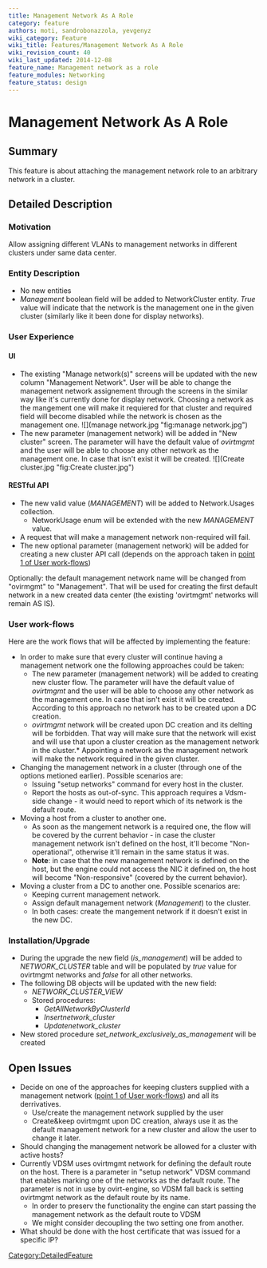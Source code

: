 ```yaml
---
title: Management Network As A Role
category: feature
authors: moti, sandrobonazzola, yevgenyz
wiki_category: Feature
wiki_title: Features/Management Network As A Role
wiki_revision_count: 40
wiki_last_updated: 2014-12-08
feature_name: Management network as a role
feature_modules: Networking
feature_status: design
---
```


# Management Network As A Role

## Summary

This feature is about attaching the management network role to an arbitrary network in a cluster.

## Detailed Description

### Motivation

Allow assigning different VLANs to management networks in different clusters under same data center.

### Entity Description

*   No new entities
*   *Management* boolean field will be added to NetworkCluster entity. *True* value will indicate that the network is the management one in the given cluster (similarly like it been done for display networks).

### User Experience

#### UI

*   The existing "Manage network(s)" screens will be updated with the new column "Management Network". User will be able to change the management network assignement through the screens in the similar way like it's currently done for display network. Choosing a network as the mangement one will make it requiered for that cluster and required field will become disabled while the network is chosen as the management one.
    ![](manage network.jpg "fig:manage network.jpg")
*   The new parameter (management network) will be added in "New cluster" screen. The parameter will have the default value of *ovirtmgmt* and the user will be able to choose any other network as the management one. In case that isn't exist it will be created.
    ![](Create cluster.jpg "fig:Create cluster.jpg")

#### RESTful API

*   The new valid value (*MANAGEMENT*) will be added to Network.Usages collection.
    -   NetworkUsage enum will be extended with the new *MANAGEMENT* value.
*   A request that will make a management network non-required will fail.
*   The new optional parameter (management network) will be added for creating a new cluster API call (depends on the approach taken in [point 1 of User work-flows](#User_work-flows))

Optionally: the default management network name will be changed from "ovirmgmt" to "Management". That will be used for creating the first default network in a new created data center (the existing 'ovirtmgmt' networks will remain AS IS).

### User work-flows

Here are the work flows that will be affected by implementing the feature:

*   In order to make sure that every cluster will continue having a management network one the following approaches could be taken:
    -   The new parameter (management network) will be added to creating new cluster flow. The parameter will have the default value of *ovirtmgmt* and the user will be able to choose any other network as the management one. In case that isn't exist it will be created. According to this approach no network has to be created upon a DC creation.
    -   *ovirtmgmt* network will be created upon DC creation and its delting will be forbidden. That way will make sure that the network will exist and will use that upon a cluster creation as the management network in the cluster.\* Appointing a network as the management network will make the network required in the given cluster.
*   Changing the management network in a cluster (through one of the options metioned earlier). Possible scenarios are:
    -   Issuing "setup networks" command for every host in the cluster.
    -   Report the hosts as out-of-sync. This approach requires a Vdsm-side change - it would need to report which of its network is the default route.
*   Moving a host from a cluster to another one.
    -   As soon as the mangement network is a required one, the flow will be covered by the current behavior - in case the cluster management network isn't defined on the host, it'll become "Non-operational", otherwise it'll remain in the same status it was.
    -   **Note**: in case that the new management network is defined on the host, but the engine could not access the NIC it defined on, the host will become "Non-responsive" (covered by the current behavior).
*   Moving a cluster from a DC to another one. Possible scenarios are:
    -   Keeping current management network.
    -   Assign default management network (*Management*) to the cluster.
    -   In both cases: create the mangement network if it doesn't exist in the new DC.

### Installation/Upgrade

*   During the upgrade the new field (*is_management*) will be added to *NETWORK_CLUSTER* table and will be populated by *true* value for ovirtmgmt networks and *false* for all other networks.
*   The following DB objects will be updated with the new field:
    -   *NETWORK_CLUSTER_VIEW*
    -   Stored procedures:
        -   *GetAllNetworkByClusterId*
        -   *Insertnetwork_cluster*
        -   *Updatenetwork_cluster*
*   New stored procedure *set_network_exclusively_as_management* will be created

## Open Issues

*   Decide on one of the approaches for keeping clusters supplied with a management network ([point 1 of User work-flows](#User_work-flows)) and all its derrivatives.
    -   Use/create the management network supplied by the user
    -   Create&keep ovirtmgmt upon DC creation, always use it as the default management network for a new cluster and allow the user to change it later.
*   Should changing the management network be allowed for a cluster with active hosts?
*   Currently VDSM uses ovirtmgmt network for defining the default route on the host. There is a parameter in "setup network" VDSM command that enables marking one of the networks as the default route. The parameter is not in use by ovirt-engine, so VDSM fall back is setting ovirtmgmt network as the default route by its name.
    -   In order to preserv the functionality the engine can start passing the management network as the default route to VDSM
    -   We might consider decoupling the two setting one from another.
*   What should be done with the host certificate that was issued for a specific IP?

<Category:DetailedFeature>
